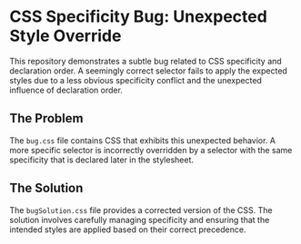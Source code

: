 # CSS Specificity Bug: Unexpected Style Override

This repository demonstrates a subtle bug related to CSS specificity and declaration order.  A seemingly correct selector fails to apply the expected styles due to a less obvious specificity conflict and the unexpected influence of declaration order.

## The Problem

The `bug.css` file contains CSS that exhibits this unexpected behavior. A more specific selector is incorrectly overridden by a selector with the same specificity that is declared later in the stylesheet.

## The Solution

The `bugSolution.css` file provides a corrected version of the CSS.  The solution involves carefully managing specificity and ensuring that the intended styles are applied based on their correct precedence.